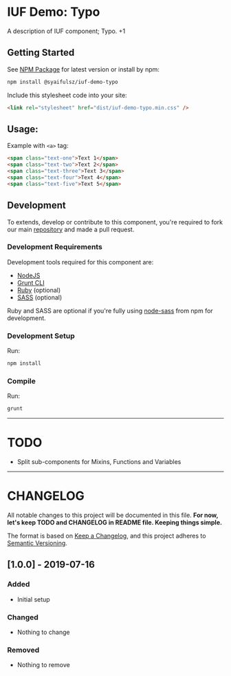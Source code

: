 # IUF Demo: Typo

A description of IUF component; Typo. +1

## Getting Started

See [NPM Package](https://www.npmjs.com/package/@syaifulsz/iuf-demo-typo) for latest version or install by npm:

```sh
npm install @syaifulsz/iuf-demo-typo
```

Include this stylesheet code into your site:

```html
<link rel="stylesheet" href="dist/iuf-demo-typo.min.css" />
```

## Usage:

Example with `<a>` tag:

```html
<span class="text-one">Text 1</span>
<span class="text-two">Text 2</span>
<span class="text-three">Text 3</span>
<span class="text-four">Text 4</span>
<span class="text-five">Text 5</span>
```

## Development

To extends, develop or contribute to this component, you're required to fork our main [repository](https://github.com/syaifulsz/my-css-components) and made a pull request.

### Development Requirements

Development tools required for this component are:

- [NodeJS](https://nodejs.org/en/)
- [Grunt CLI](https://gruntjs.com)
- [Ruby](https://www.ruby-lang.org/en/) (optional)
- [SASS](https://sass-lang.com) (optional)

Ruby and SASS are optional if you're fully using [node-sass](https://github.com/sass/node-sass) from npm for development.

### Development Setup

Run:

```sh
npm install
```

### Compile

Run:

```sh
grunt
```
---

# TODO

- Split sub-components for Mixins, Functions and Variables

---

# CHANGELOG

All notable changes to this project will be documented in this file. **For now, let's keep TODO and CHANGELOG in README file. Keeping things simple.**

The format is based on [Keep a Changelog](https://keepachangelog.com/en/1.0.0/),
and this project adheres to [Semantic Versioning](https://semver.org/spec/v2.0.0.html).

## [1.0.0] - 2019-07-16
### Added
- Initial setup

### Changed
- Nothing to change

### Removed
- Nothing to remove
